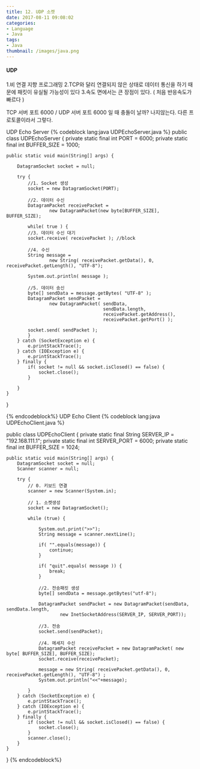 ```yaml
---
title: 12. UDP 소켓
date: 2017-08-11 09:08:02
categories:
- Language
- Java
tags:
- Java
thumbnail: /images/java.png
---
```

#### UDP
1.비 연결 지향 프로그래밍
2.TCP와 달리 연결되지 않은 상태로 데이터 통신을 하기 때문에 패킷이 유실될 가능성이 있다
3.속도 면에서는 큰 장점이 있다. ( 처음 반응속도가 빠르다 )

TCP 서버 포트 6000 / UDP 서버 포트 6000 일 때 충돌이 날까?
나지않는다. 다른 프로토콜이라서 그렇다.

UDP Echo Server
{% codeblock lang:java UDPEchoServer.java %}
public class UDPEchoServer {
	private static final int PORT = 6000;
	private static final int BUFFER_SIZE = 1000;

	public static void main(String[] args) {

		DatagramSocket socket = null;

		try {
			//1. Socket 생성
			socket = new DatagramSocket(PORT);

			//2. 데이터 수신
			DatagramPacket receivePacket =
					new DatagramPacket(new byte[BUFFER_SIZE], BUFFER_SIZE);

			while( true ) {
			//3. 데이터 수신 대기
			socket.receive( receivePacket ); //block

			//4. 수신
			String message =
					new String( receivePacket.getData(), 0, receivePacket.getLength(), "UTF-8");

			System.out.println( message );

			//5. 데이터 송신
			byte[] sendData = message.getBytes( "UTF-8" );
			DatagramPacket sendPacket =
					new DatagramPacket( sendData,
										sendData.length,
										receivePacket.getAddress(),
										receivePacket.getPort() );

			socket.send( sendPacket );
			}
		} catch (SocketException e) {
			e.printStackTrace();
		} catch (IOException e) {
			e.printStackTrace();
		} finally {
			if( socket != null && socket.isClosed() == false) {
				socket.close();				
			}

		}
	}

}

{% endcodeblock%}
UDP Echo Client
{% codeblock lang:java UDPEchoClient.java %}

public class UDPEchoClient {
	private static final String SERVER_IP = "192.168.111.1";
	private static final int SERVER_PORT = 6000;
	private static final int BUFFER_SIZE = 1024;

	public static void main(String[] args) {
		DatagramSocket socket = null;
		Scanner scanner = null;

		try {
			// 0. 키보드 연결
			scanner = new Scanner(System.in);

			// 1. 소켓생성
			socket = new DatagramSocket();

			while (true) {

				System.out.print(">>");
				String message = scanner.nextLine();

				if( "".equals(message)) {
					continue;					
				}

				if( "quit".equals( message )) {
					break;
				}

				//2. 전송패킷 생성
				byte[] sendData = message.getBytes("utf-8");

				DatagramPacket sendPacket = new DatagramPacket(sendData, sendData.length,
						new InetSocketAddress(SERVER_IP, SERVER_PORT));

				//3. 전송
				socket.send(sendPacket);

				//4. 메세지 수신
				DatagramPacket receivePacket = new DatagramPacket( new byte[ BUFFER_SIZE], BUFFER_SIZE);
				socket.receive(receivePacket);

				message = new String( receivePacket.getData(), 0, receivePacket.getLength(), "UTF-8") ;
				System.out.println("<<"+message);						

			}
		} catch (SocketException e) {
			e.printStackTrace();
		} catch (IOException e) {
			e.printStackTrace();
		} finally {
			if (socket != null && socket.isClosed() == false) {
				socket.close();
			}
			scanner.close();
		}
	}
}
{% endcodeblock%}
